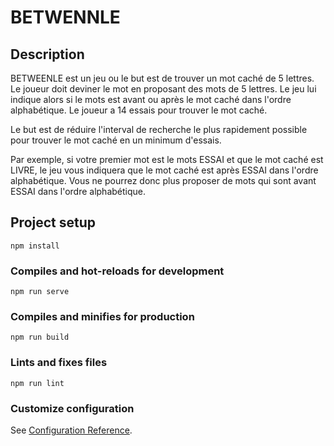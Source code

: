 # BETWENNLE

## Description

BETWEENLE est un jeu ou le but est de trouver un mot caché de 5 lettres. Le joueur doit deviner le mot en proposant des mots de 5 lettres. Le jeu lui indique alors si le mots est avant ou après le mot caché dans l'ordre alphabétique. Le joueur a 14 essais pour trouver le mot caché.

Le but est de réduire l'interval de recherche le plus rapidement possible pour trouver le mot caché en un minimum d'essais.

Par exemple, si votre premier mot est le mots ESSAI et que le mot caché est LIVRE, le jeu vous indiquera que le mot caché est après ESSAI dans l'ordre alphabétique. Vous ne pourrez donc plus proposer de mots qui sont avant ESSAI dans l'ordre alphabétique.

## Project setup
```
npm install
```

### Compiles and hot-reloads for development
```
npm run serve
```

### Compiles and minifies for production
```
npm run build
```

### Lints and fixes files
```
npm run lint
```

### Customize configuration
See [Configuration Reference](https://cli.vuejs.org/config/).
